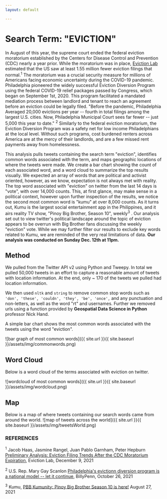 ```yaml
---
layout: default

---
```


# Search Term: "EVICTION"

In August of this year, the supreme court ended the federal eviction moratorium established by the Centers for Disease Control and Prevention (CDC) nearly a year prior. While the moratorium was in place, [Eviction Lab]('https://evictionlab.org/') estimated that the US saw at least 1.55 million fewer eviction filings that normal.<sup>1</sup> The moratorium was a crucial security measure for millions of Americans facing economic uncertainty during the COVID-19 pandemic. Philadelphia pioneered the widely successful Eviction Diversion Program using the federal COVID-19 relief packages passed by Congress, which began on September 1st, 2020. This program facilitated a mandated mediation process between landlord and tenant to reach an agreement before an eviction could be legally filed.  "Before the pandemic, Philadelphia Averaged 20,000 evictions per year -- fourth in total filings among the largest U.S. cities. Now, Philadelphia Municipal Court sees far fewer -- just 5,000 this year to date." <sup>2</sup>  Similarly to the federal eviction moratorium, the Eviction Diversion Program was a safety net for low income Philadelphians at the local level. Without such programs, cost burdened renters across America are at the mercy of their landlords, and are a few missed rent payments away from homelessness.

This analysis pulls tweets containing the search term "eviction", identifies common words associated with the term, and maps geographic locations of where the tweets were made. We create a bar chart showing the count of each associated word, and a word cloud to summarize the top results visually. We expected an array of words that are political and activist oriented, however, as we know, expectation is not always met with reality. The top word associated with "eviction" on twitter from the last 14 days is "vote", with over 14,000 counts. This, at first glance, may make sense in a political context, however upon further inspection of the results, we notice the second most common word is "kumu" at over 8,000 counts. As it turns out, Kumu is the largest social entertainment app in the Philippines, and it airs reality TV show, "Pinoy Big Brother, Season 10", weekly<sup>3</sup> . Our analysis set out to view twitter's political landscape around the topic of eviction appears to be overrun with Big Brother fans discussing the weekly "eviction" vote. While we may further filter our results to exclude key words related to Kumu, we are reminded of the very real limitations of data.
 **Our analysis was conducted on Sunday Dec. 12th at 11pm.**

## Method

We pulled from the Twitter API v2 using Python and Tweepy. In total we pulled 50,000 tweets in an effort to capture a reasonable amount of tweets with location information. At the end, only ~ 170 of the tweets we pulled had location information.

We then used `nltk` and `string` to remove common stop words such as `'don', 'these', 'couldn', 'they', 'be', 'once',` and any punctuation and non-letters, as well as the word "rt" and usernames. Further we removed urls using a function provided by **Geospatial Data Science in Python** professor Nick Hand.

A simple bar chart shows the most common words associated with the tweets using the word "eviction".

![bar graph of most common words]({{ site.url }}{{ site.baseurl }}/assets/img/commonwords.png)


## Word Cloud

Below is a word cloud of the terms associated with eviction on twitter.

![wordcloud of most common words]({{ site.url }}{{ site.baseurl }}/assets/img/wordcloud.png)


## Map

Below is a map of where tweets containing our search words came from around the world.
![map of tweets across the world]({{ site.url }}{{ site.baseurl }}/assets/img/tweetsWorld.png)

### REFERENCES

<sup>1</sup> Jacob Haas, Jasmine Rangel, Juan Pablo Garnham, Peter Hepburn [Preliminary Analysis: Eviction Filing Trends After the CDC Moratorium Expiration]('https://evictionlab.org/updates/research/eviction-filing-trends-after-cdc-moratorium/'), Eviction Lab, December 9, 2021

<sup>2</sup> U.S. Rep. Mary Gay Scanlon [Philadelphia's evictionn diversion program is a national model -- let it continue]('https://billypenn.com/2021/10/26/philadelphia-eviction-diversion-program-rental-assistance-pa-supreme-court-scanlon/'), BillyPenn, October 26, 2021

<sup>3</sup> Kumu, [PBB Kumunity: Pinoy Big Brother Season 10 is here!]('https://blog.kumu.ph/pbb-kumunity-pinoy-big-brother-season-10/') August 27, 2021

